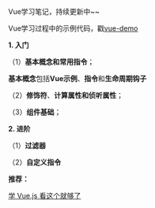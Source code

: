 Vue学习笔记，持续更新中~~

Vue学习过程中的示例代码，戳[vue-demo](https://github.com/snowLeopard93/vue-demo)

**1. 入门**

（1）**基本概念和常用指令**；

**基本概念**包括**Vue示例**、**指令**和**生命周期钩子**

（2）**修饰符**、**计算属性和侦听属性**；

（3）**组件基础**；

**2. 进阶**

（1）**过滤器**

（2）**自定义指令**

**推荐：**

[学 Vue.js 看这个就够了](https://www.bilibili.com/video/BV11s411A7h6?p=1)
